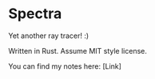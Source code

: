 # Spectra
Yet another ray tracer! :)

Written in Rust. Assume MIT style license.

You can find my notes here: [Link]
